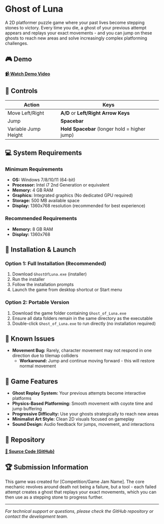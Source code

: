 # Ghost of Luna

A 2D platformer puzzle game where your past lives become stepping stones to victory. Every time you die, a ghost of your previous attempt appears and replays your exact movements - and you can jump on these ghosts to reach new areas and solve increasingly complex platforming challenges.

## 🎮 Demo

**[📹 Watch Demo Video](https://drive.google.com/file/d/1JqHKQ42ajbQWZ8ZgYVApKi9auavIp8s5/view?usp=sharing)**

## 🎯 Controls

| Action | Keys |
|--------|------|
| Move Left/Right | **A/D** or **Left/Right Arrow Keys** |
| Jump | **Spacebar** |
| Variable Jump Height | **Hold Spacebar** (longer hold = higher jump) |

## 💻 System Requirements

### Minimum Requirements
- **OS:** Windows 7/8/10/11 (64-bit)
- **Processor:** Intel i7 2nd Generation or equivalent
- **Memory:** 4 GB RAM
- **Graphics:** Integrated graphics (No dedicated GPU required)
- **Storage:** 500 MB available space
- **Display:** 1360x768 resolution (recommended for best experience)

### Recommended Requirements
- **Memory:** 8 GB RAM
- **Display:** 1360x768 

## 🚀 Installation & Launch

### Option 1: Full Installation (Recommended)
1. Download `GhostOfLuna.exe` (installer)
2. Run the installer
3. Follow the installation prompts
4. Launch the game from desktop shortcut or Start menu

### Option 2: Portable Version
1. Download the game folder containing `Ghost_of_Luna.exe`
2. Ensure all data folders remain in the same directory as the executable
3. Double-click `Ghost_of_Luna.exe` to run directly (no installation required)

## 🐛 Known Issues

- **Movement Bug:** Rarely, character movement may not respond in one direction due to tilemap colliders
  - **Workaround:** Jump and continue moving forward - this will restore normal movement

## 🎨 Game Features

- **Ghost Replay System:** Your previous attempts become interactive platforms
- **Physics-Based Platforming:** Smooth movement with coyote time and jump buffering
- **Progressive Difficulty:** Use your ghosts strategically to reach new areas
- **Minimalist Art Style:** Clean 2D visuals focused on gameplay
- **Sound Design:** Audio feedback for jumps, movement, and interactions

## 📁 Repository

**[🔗 Source Code (GitHub)](https://github.com/Mohammad-416/Ghost-of-Luna/)**


## 🏆 Submission Information

This game was created for [Competition/Game Jam Name]. The core mechanic revolves around death not being a failure, but a tool - each failed attempt creates a ghost that replays your exact movements, which you can then use as a stepping stone to progress further.

---

*For technical support or questions, please check the GitHub repository or contact the development team.*
